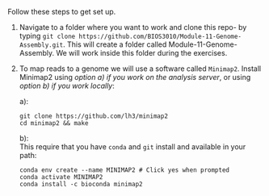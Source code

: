 Follow these steps to get set up. 

1. Navigate to a folder where you want to work and clone this repo- by typing `git clone https://github.com/BIOS3010/Module-11-Genome-Assembly.git`. This will create a folder called Module-11-Genome-Assembly. We will work inside this folder during the exercises.
2. To map reads to a genome we will use a software called `Minimap2`. Install Minimap2 using _option a) if you work on the analysis server_, or using _option b) if you work locally_:  

   a):  
   ```
   git clone https://github.com/lh3/minimap2
   cd minimap2 && make
   ```
   
   b):  
   This require that you have `conda` and `git` install and available in your path:  
   ```
   conda env create --name MINIMAP2 # Click yes when prompted
   conda activate MINIMAP2
   conda install -c bioconda minimap2
   ```
  
